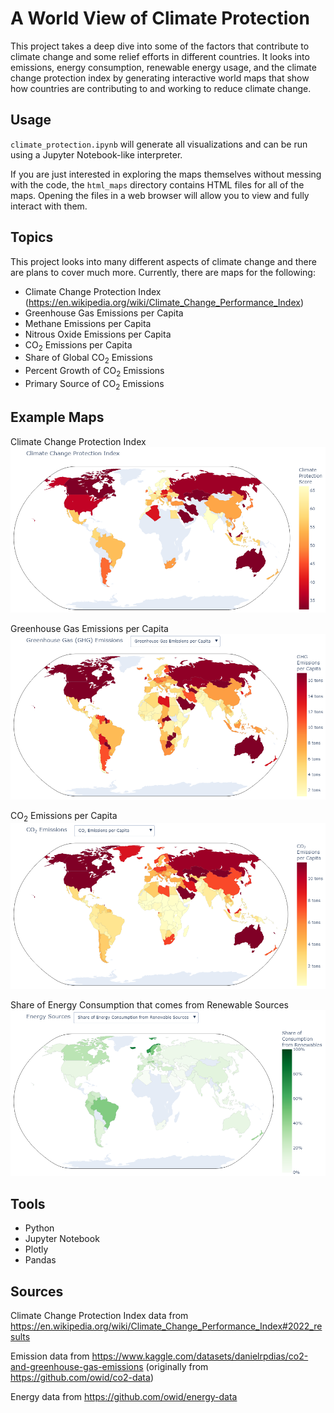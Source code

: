# A World View of Climate Protection
This project takes a deep dive into some of the factors that contribute to climate change and some relief efforts in different countries. It looks into emissions, energy consumption, renewable energy usage, and the climate change protection index by generating interactive world maps that show how countries are contributing to and working to reduce climate change.

## Usage
`climate_protection.ipynb` will generate all visualizations and can be run using a Jupyter Notebook-like interpreter.

If you are just interested in exploring the maps themselves without messing with the code, the `html_maps` directory contains HTML files for all of the maps. Opening the files in a web browser will allow you to view and fully interact with them. 

## Topics
This project looks into many different aspects of climate change and there are plans to cover much more. Currently, there are maps for the following:
- Climate Change Protection Index (https://en.wikipedia.org/wiki/Climate_Change_Performance_Index)
- Greenhouse Gas Emissions per Capita
- Methane Emissions per Capita
- Nitrous Oxide Emissions per Capita
- CO<sub>2</sub> Emissions per Capita
- Share of Global CO<sub>2</sub> Emissions
- Percent Growth of CO<sub>2</sub> Emissions
- Primary Source of CO<sub>2</sub> Emissions

## Example Maps
Climate Change Protection Index
![CCPI](images/ccpi.png "Climate Change Protection Index Map")

Greenhouse Gas Emissions per Capita
![GHG](images/ghg.png "Greenhouse Gas Emissions Map")

CO<sub>2</sub> Emissions per Capita
![CO2](images/co2.png "CO2 Emissions Map")

Share of Energy Consumption that comes from Renewable Sources
![Energy](images/energy.png "Renewable Energy Map")

## Tools
- Python
- Jupyter Notebook
- Plotly
- Pandas

## Sources
Climate Change Protection Index data from https://en.wikipedia.org/wiki/Climate_Change_Performance_Index#2022_results

Emission data from https://www.kaggle.com/datasets/danielrpdias/co2-and-greenhouse-gas-emissions (originally from https://github.com/owid/co2-data)

Energy data from https://github.com/owid/energy-data
